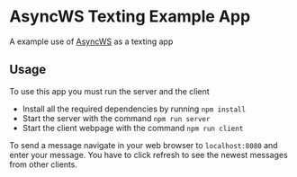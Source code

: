 # AsyncWS Texting Example App

A example use of [AsyncWS](https://github.com/anbcodes/asyncws) as a texting app

## Usage

To use this app you must run the server and the client

* Install all the required dependencies by running `npm install`
* Start the server with the command `npm run server`
* Start the client webpage with the command `npm run client`

To send a message navigate in your web browser to `localhost:8080` and enter your message. You have to click refresh to see the newest messages from other clients.
